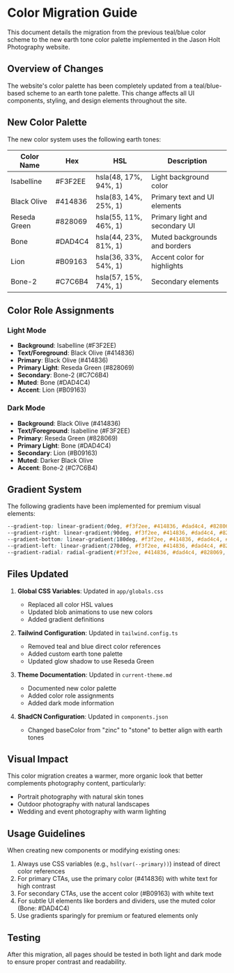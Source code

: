 # Color Migration Guide

This document details the migration from the previous teal/blue color scheme to the new earth tone color palette implemented in the Jason Holt Photography website.

## Overview of Changes

The website's color palette has been completely updated from a teal/blue-based scheme to an earth tone palette. This change affects all UI components, styling, and design elements throughout the site.

## New Color Palette

The new color system uses the following earth tones:

| Color Name | Hex | HSL | Description |
|------------|-----|-----|-------------|
| Isabelline | #F3F2EE | hsla(48, 17%, 94%, 1) | Light background color |
| Black Olive | #414836 | hsla(83, 14%, 25%, 1) | Primary text and UI elements |
| Reseda Green | #828069 | hsla(55, 11%, 46%, 1) | Primary light and secondary UI |
| Bone | #DAD4C4 | hsla(44, 23%, 81%, 1) | Muted backgrounds and borders |
| Lion | #B09163 | hsla(36, 33%, 54%, 1) | Accent color for highlights |
| Bone-2 | #C7C6B4 | hsla(57, 15%, 74%, 1) | Secondary elements |

## Color Role Assignments

### Light Mode
- **Background**: Isabelline (#F3F2EE)
- **Text/Foreground**: Black Olive (#414836)
- **Primary**: Black Olive (#414836)
- **Primary Light**: Reseda Green (#828069)
- **Secondary**: Bone-2 (#C7C6B4)
- **Muted**: Bone (#DAD4C4)
- **Accent**: Lion (#B09163)

### Dark Mode
- **Background**: Black Olive (#414836)
- **Text/Foreground**: Isabelline (#F3F2EE)
- **Primary**: Reseda Green (#828069)
- **Primary Light**: Bone (#DAD4C4)
- **Secondary**: Lion (#B09163)
- **Muted**: Darker Black Olive
- **Accent**: Bone-2 (#C7C6B4)

## Gradient System

The following gradients have been implemented for premium visual elements:

```css
--gradient-top: linear-gradient(0deg, #f3f2ee, #414836, #dad4c4, #828069, #b09163, #c7c6b4);
--gradient-right: linear-gradient(90deg, #f3f2ee, #414836, #dad4c4, #828069, #b09163, #c7c6b4);
--gradient-bottom: linear-gradient(180deg, #f3f2ee, #414836, #dad4c4, #828069, #b09163, #c7c6b4);
--gradient-left: linear-gradient(270deg, #f3f2ee, #414836, #dad4c4, #828069, #b09163, #c7c6b4);
--gradient-radial: radial-gradient(#f3f2ee, #414836, #dad4c4, #828069, #b09163, #c7c6b4);
```

## Files Updated

1. **Global CSS Variables**: Updated in `app/globals.css`
   - Replaced all color HSL values
   - Updated blob animations to use new colors
   - Added gradient definitions

2. **Tailwind Configuration**: Updated in `tailwind.config.ts`
   - Removed teal and blue direct color references
   - Added custom earth tone palette
   - Updated glow shadow to use Reseda Green

3. **Theme Documentation**: Updated in `current-theme.md`
   - Documented new color palette
   - Added color role assignments
   - Added dark mode information

4. **ShadCN Configuration**: Updated in `components.json`
   - Changed baseColor from "zinc" to "stone" to better align with earth tones

## Visual Impact

This color migration creates a warmer, more organic look that better complements photography content, particularly:

- Portrait photography with natural skin tones
- Outdoor photography with natural landscapes
- Wedding and event photography with warm lighting

## Usage Guidelines

When creating new components or modifying existing ones:

1. Always use CSS variables (e.g., `hsl(var(--primary))`) instead of direct color references
2. For primary CTAs, use the primary color (#414836) with white text for high contrast
3. For secondary CTAs, use the accent color (#B09163) with white text
4. For subtle UI elements like borders and dividers, use the muted color (Bone: #DAD4C4)
5. Use gradients sparingly for premium or featured elements only

## Testing

After this migration, all pages should be tested in both light and dark mode to ensure proper contrast and readability.
